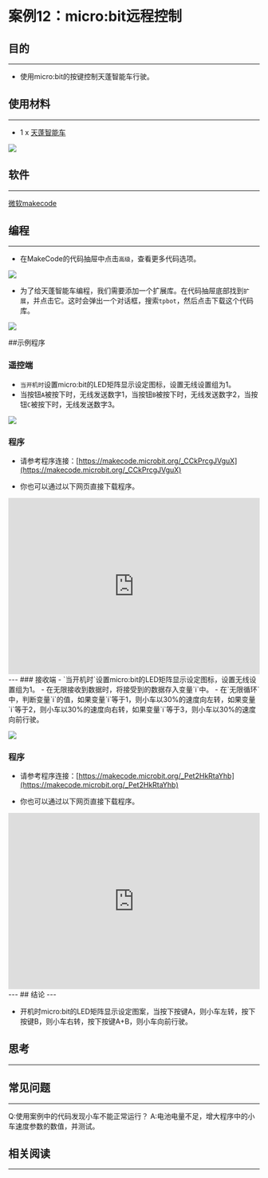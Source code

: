 # 案例12：micro:bit远程控制

## 目的
---
- 使用micro:bit的按键控制天蓬智能车行驶。

## 使用材料
---

- 1 x [天蓬智能车](https://item.taobao.com/item.htm?spm=a1z10.5-c-s.w4002-18602834185.41.68d15ccfBFHNPy&id=618758535761)



![](./images/TPBot_tianpeng_case_01_01.png)





## 软件
---
[微软makecode](https://makecode.microbit.org/#)


## 编程
---


- 在MakeCode的代码抽屉中点击`高级`，查看更多代码选项。

![](./images/TPBot_tianpeng_case_01_02.png)

- 为了给天蓬智能车编程，我们需要添加一个扩展库。在代码抽屉底部找到`扩展`，并点击它。这时会弹出一个对话框，搜索`tpbot`，然后点击下载这个代码库。

![](./images/TPBot_tianpeng_case_01_03.png)

##示例程序
### 遥控端
- `当开机时`设置micro:bit的LED矩阵显示设定图标，设置无线设置组为1。
- 当按钮`A`被按下时，无线发送数字1，当按钮`B`被按下时，无线发送数字2，当按钮`C`被按下时，无线发送数字3。

![](./images/TPBot_tianpeng_case_12_04.png)

### 程序
- 请参考程序连接：[https://makecode.microbit.org/_CCkPrcgJVguX](https://makecode.microbit.org/_CCkPrcgJVguX)

- 你也可以通过以下网页直接下载程序。

<div style="position:relative;height:0;padding-bottom:70%;overflow:hidden;"><iframe style="position:absolute;top:0;left:0;width:100%;height:100%;" src="https://makecode.microbit.org/#pub:_CCkPrcgJVguX" frameborder="0" sandbox="allow-popups allow-forms allow-scripts allow-same-origin"></iframe></div>  
---
### 接收端
- `当开机时`设置micro:bit的LED矩阵显示设定图标，设置无线设置组为1。
- 在无限接收到数据时，将接受到的数据存入变量`i`中。
- 在`无限循环`中，判断变量`i`的值，如果变量`i`等于1，则小车以30%的速度向左转，如果变量`i`等于2，则小车以30%的速度向右转，如果变量`i`等于3，则小车以30%的速度向前行驶。

![](./images/TPBot_tianpeng_case_12_05.png)

### 程序
- 请参考程序连接：[https://makecode.microbit.org/_Pet2HkRtaYhb](https://makecode.microbit.org/_Pet2HkRtaYhb)

- 你也可以通过以下网页直接下载程序。

<div style="position:relative;height:0;padding-bottom:70%;overflow:hidden;"><iframe style="position:absolute;top:0;left:0;width:100%;height:100%;" src="https://makecode.microbit.org/#pub:_Pet2HkRtaYhb" frameborder="0" sandbox="allow-popups allow-forms allow-scripts allow-same-origin"></iframe></div>  
---
## 结论
---

- 开机时micro:bit的LED矩阵显示设定图案，当按下按键A，则小车左转，按下按键B，则小车右转，按下按键A+B，则小车向前行驶。


## 思考
---


## 常见问题
---
Q:使用案例中的代码发现小车不能正常运行？
A:电池电量不足，增大程序中的小车速度参数的数值，并测试。

## 相关阅读  
---


